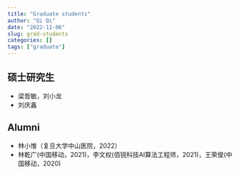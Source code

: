 ```yaml
---
title: "Graduate students"
author: "Qi Qi"
date: "2022-11-06"
slug: grad-students
categories: []
tags: ["graduate"]
---
```


## 硕士研究生

  * 梁哲敏，刘小龙
  * 刘庆鑫
  
## Alumni

  * 林小惟（复旦大学中山医院，2022）
  * 林乾广(中国移动，2021)，李文权(佰锐科技AI算法工程师，2021)，王荣俊(中国移动，2020)
